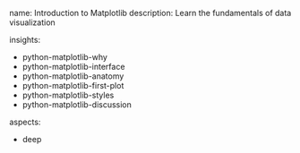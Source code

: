 name: Introduction to Matplotlib
description: Learn the fundamentals of data visualization

insights:
  - python-matplotlib-why
  - python-matplotlib-interface
  - python-matplotlib-anatomy
  - python-matplotlib-first-plot
  - python-matplotlib-styles
  - python-matplotlib-discussion

aspects:
  - deep 